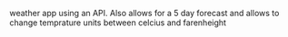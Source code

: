 weather app using an API. Also allows for a 5 day forecast and allows to change temprature units between celcius and farenheight 
